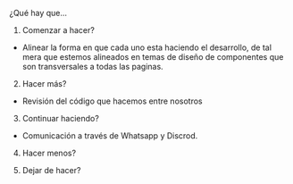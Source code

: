 ¿Qué hay que...

1. Comenzar a hacer?

* Alinear la forma en que cada uno esta haciendo el desarrollo, de tal mera que estemos alineados en temas de diseño de componentes que son transversales a todas las paginas.

2. Hacer más?

* Revisión del código que hacemos entre nosotros


3. Continuar haciendo?

*  Comunicación a través de Whatsapp y Discrod.


4. Hacer menos?



5. Dejar de hacer?


